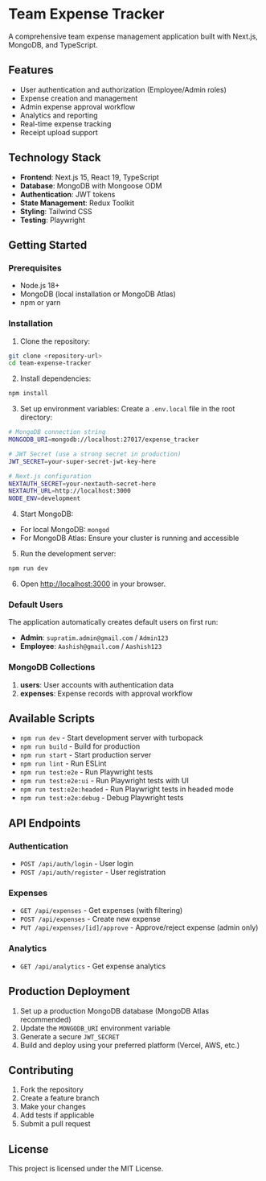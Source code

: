 # Team Expense Tracker

A comprehensive team expense management application built with Next.js, MongoDB, and TypeScript.

## Features

- User authentication and authorization (Employee/Admin roles)
- Expense creation and management
- Admin expense approval workflow
- Analytics and reporting
- Real-time expense tracking
- Receipt upload support

## Technology Stack

- **Frontend**: Next.js 15, React 19, TypeScript
- **Database**: MongoDB with Mongoose ODM
- **Authentication**: JWT tokens
- **State Management**: Redux Toolkit
- **Styling**: Tailwind CSS
- **Testing**: Playwright

## Getting Started

### Prerequisites

- Node.js 18+ 
- MongoDB (local installation or MongoDB Atlas)
- npm or yarn

### Installation

1. Clone the repository:
```bash
git clone <repository-url>
cd team-expense-tracker
```

2. Install dependencies:
```bash
npm install
```

3. Set up environment variables:
Create a `.env.local` file in the root directory:
```bash
# MongoDB connection string
MONGODB_URI=mongodb://localhost:27017/expense_tracker

# JWT Secret (use a strong secret in production)
JWT_SECRET=your-super-secret-jwt-key-here

# Next.js configuration
NEXTAUTH_SECRET=your-nextauth-secret-here
NEXTAUTH_URL=http://localhost:3000
NODE_ENV=development
```

4. Start MongoDB:
- For local MongoDB: `mongod`
- For MongoDB Atlas: Ensure your cluster is running and accessible

5. Run the development server:
```bash
npm run dev
```

6. Open [http://localhost:3000](http://localhost:3000) in your browser.

### Default Users

The application automatically creates default users on first run:

- **Admin**: `supratim.admin@gmail.com` / `Admin123`
- **Employee**: `Aashish@gmail.com` / `Aashish123`

### MongoDB Collections

1. **users**: User accounts with authentication data
2. **expenses**: Expense records with approval workflow

## Available Scripts

- `npm run dev` - Start development server with turbopack
- `npm run build` - Build for production
- `npm run start` - Start production server
- `npm run lint` - Run ESLint
- `npm run test:e2e` - Run Playwright tests
- `npm run test:e2e:ui` - Run Playwright tests with UI
- `npm run test:e2e:headed` - Run Playwright tests in headed mode
- `npm run test:e2e:debug` - Debug Playwright tests

## API Endpoints

### Authentication
- `POST /api/auth/login` - User login
- `POST /api/auth/register` - User registration

### Expenses
- `GET /api/expenses` - Get expenses (with filtering)
- `POST /api/expenses` - Create new expense
- `PUT /api/expenses/[id]/approve` - Approve/reject expense (admin only)

### Analytics
- `GET /api/analytics` - Get expense analytics

## Production Deployment

1. Set up a production MongoDB database (MongoDB Atlas recommended)
2. Update the `MONGODB_URI` environment variable
3. Generate a secure `JWT_SECRET`
4. Build and deploy using your preferred platform (Vercel, AWS, etc.)

## Contributing

1. Fork the repository
2. Create a feature branch
3. Make your changes
4. Add tests if applicable
5. Submit a pull request

## License

This project is licensed under the MIT License.